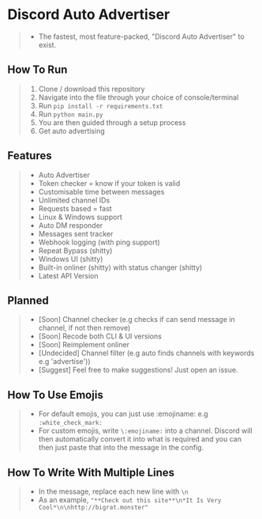 # Discord Auto Advertiser
> + The fastest, most feature-packed, "Discord Auto Advertiser" to exist.

## How To Run
> 1) Clone / download this repository
> 2) Navigate into the file through your choice of console/terminal
> 3) Run `pip install -r requirements.txt`
> 4) Run `python main.py`
> 5) You are then guided through a setup process
> 6) Get auto advertising 

## Features
> + Auto Advertiser
> + Token checker = know if your token is valid
> + Customisable time between messages
> + Unlimited channel IDs
> + Requests based = fast
> + Linux & Windows support
> + Auto DM responder
> + Messages sent tracker
> + Webhook logging (with ping support)
> + Repeat Bypass (shitty)
> + Windows UI (shitty)
> + Built-in onliner (shitty) with status changer (shitty)
> + Latest API Version

## Planned
> + [Soon] Channel checker (e.g checks if can send message in channel, if not then remove)
> + [Soon] Recode both CLI & UI versions
> + [Soon] Reimplement onliner
> + [Undecided] Channel filter (e.g auto finds channels with keywords e.g 'advertise'))
> + [Suggest] Feel free to make suggestions! Just open an issue.

## How To Use Emojis
> + For default emojis, you can just use :emojiname: e.g `:white_check_mark:`
> + For custom emojis, write `\:emojiname:` into a channel. Discord will then automatically convert it into what is required and you can then just paste that into the message in the config.  

## How To Write With Multiple Lines
> + In the message, replace each new line with `\n`
> + As an example, `"**Check out this site**\n*It Is Very Cool*\n\nhttp://bigrat.monster"`
